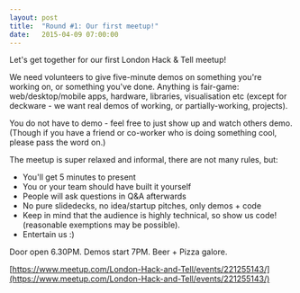```yaml
---
layout: post
title:  "Round #1: Our first meetup!"
date:   2015-04-09 07:00:00
---
```


Let's get together for our first London Hack & Tell meetup!

We need volunteers to give five-minute demos on something you're working on, or something you've done. Anything is fair-game: web/desktop/mobile apps, hardware, libraries, visualisation etc (except for deckware - we want real demos of working, or partially-working, projects).

You do not have to demo - feel free to just show up and watch others demo. (Though if you have a friend or co-worker who is doing something cool, please pass the word on.)

The meetup is super relaxed and informal, there are not many rules, but:

* You'll get 5 minutes to present
* You or your team should have built it yourself
* People will ask questions in Q&A afterwards
* No pure slidedecks, no idea/startup pitches, only demos + code
* Keep in mind that the audience is highly technical, so show us code! (reasonable exemptions may be possible).
* Entertain us :)

Door open 6.30PM. Demos start 7PM. Beer + Pizza galore.

[https://www.meetup.com/London-Hack-and-Tell/events/221255143/](https://www.meetup.com/London-Hack-and-Tell/events/221255143/)
